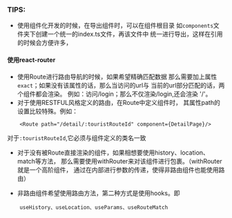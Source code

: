 ### TIPS:
- 使用组件化开发的时候，在导出组件时，可以在组件根目录
如`components`文件夹下创建一个统一的index.ts文件，再该文件中
统一进行导出，这样在引用的时候会方便许多，

#### 使用react-router
- 使用Route进行路由导航的时候，如果希望精确匹配数据
那么需要加上属性`exact`；如果没有该属性的话，那么当访问的url与
当前的url部分匹配的话，两个组件都会渲染。
例如：访问/login；那么不仅渲染/login,还会渲染
'/'。
- 对于使用RESTFUL风格定义的路由，在Route中定义组件时，
其属性path的设置比较特殊。例如：
```
    <Route path="/detail/:touristRouteId" component={DetailPage}/>
```
对于``:touristRouteId``,它必须与组件定义的类名一致

- 对于没有被Route直接渲染的组件，如果相想要使用history、location、match等方法，
那么需要使用withRouter来对该组件进行包裹。（withRouter就是一个高阶组件，
通过在内部进行参数的传递，使得非路由组件也能使用路由）

- 非路由组件希望使用路由方法，第二种方式是使用hooks。即
```
    useHistory、useLocation、useParams、useRouteMatch
```
